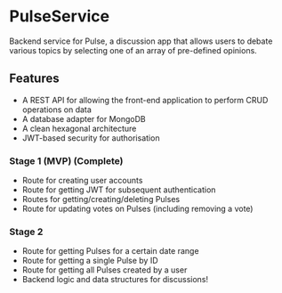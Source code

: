 # PulseService

Backend service for Pulse, a discussion app that allows users to debate various topics by selecting one of an array of pre-defined opinions.

## Features
- A REST API for allowing the front-end application to perform CRUD operations on data
- A database adapter for MongoDB
- A clean hexagonal architecture
- JWT-based security for authorisation

### Stage 1 (MVP) (Complete)
- Route for creating user accounts
- Route for getting JWT for subsequent authentication
- Routes for getting/creating/deleting Pulses
- Route for updating votes on Pulses (including removing a vote)

### Stage 2
- Route for getting Pulses for a certain date range
- Route for getting a single Pulse by ID
- Route for getting all Pulses created by a user
- Backend logic and data structures for discussions!
